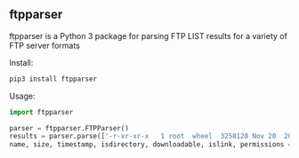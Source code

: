 ftpparser
---------

ftpparser is a Python 3 package for parsing FTP LIST results for a variety of FTP server formats

Install:

```bash
pip3 install ftpparser
```

Usage:

```python
import ftpparser

parser = ftpparser.FTPParser()
results = parser.parse(['-r-xr-xr-x   1 root  wheel  3258128 Nov 20  2019 kernel.GENERIC'])
name, size, timestamp, isdirectory, downloadable, islink, permissions = results[0]
```


